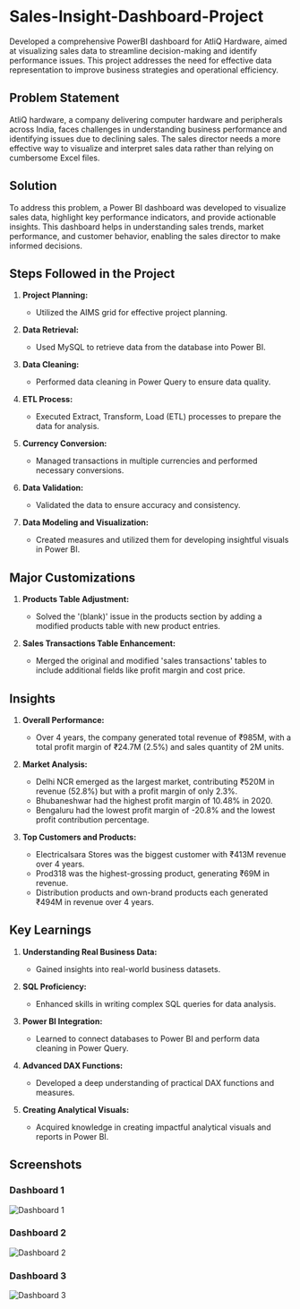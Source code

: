 # Sales-Insight-Dashboard-Project
Developed a comprehensive PowerBI dashboard for AtliQ Hardware, aimed at visualizing sales data to streamline decision-making and identify performance issues. This project addresses the need for effective data representation to improve business strategies and operational efficiency.
## Problem Statement
AtliQ hardware, a company delivering computer hardware and peripherals across India, faces challenges in understanding business performance and identifying issues due to declining sales. The sales director needs a more effective way to visualize and interpret sales data rather than relying on cumbersome Excel files.

## Solution
To address this problem, a Power BI dashboard was developed to visualize sales data, highlight key performance indicators, and provide actionable insights. This dashboard helps in understanding sales trends, market performance, and customer behavior, enabling the sales director to make informed decisions.
## Steps Followed in the Project
1. **Project Planning:**
   - Utilized the AIMS grid for effective project planning.
   
2. **Data Retrieval:**
   - Used MySQL to retrieve data from the database into Power BI.

3. **Data Cleaning:**
   - Performed data cleaning in Power Query to ensure data quality.

4. **ETL Process:**
   - Executed Extract, Transform, Load (ETL) processes to prepare the data for analysis.

5. **Currency Conversion:**
   - Managed transactions in multiple currencies and performed necessary conversions.

6. **Data Validation:**
   - Validated the data to ensure accuracy and consistency.

7. **Data Modeling and Visualization:**
   - Created measures and utilized them for developing insightful visuals in Power BI.

## Major Customizations
1. **Products Table Adjustment:**
   - Solved the '(blank)' issue in the products section by adding a modified products table with new product entries.
   
2. **Sales Transactions Table Enhancement:**
   - Merged the original and modified 'sales transactions' tables to include additional fields like profit margin and cost price.
## Insights
1. **Overall Performance:**
   - Over 4 years, the company generated total revenue of ₹985M, with a total profit margin of ₹24.7M (2.5%) and sales quantity of 2M units.
   
2. **Market Analysis:**
   - Delhi NCR emerged as the largest market, contributing ₹520M in revenue (52.8%) but with a profit margin of only 2.3%.
   - Bhubaneshwar had the highest profit margin of 10.48% in 2020.
   - Bengaluru had the lowest profit margin of -20.8% and the lowest profit contribution percentage.

3. **Top Customers and Products:**
   - Electricalsara Stores was the biggest customer with ₹413M revenue over 4 years.
   - Prod318 was the highest-grossing product, generating ₹69M in revenue.
   - Distribution products and own-brand products each generated ₹494M in revenue over 4 years.

## Key Learnings
1. **Understanding Real Business Data:**
   - Gained insights into real-world business datasets.

2. **SQL Proficiency:**
   - Enhanced skills in writing complex SQL queries for data analysis.

3. **Power BI Integration:**
   - Learned to connect databases to Power BI and perform data cleaning in Power Query.

4. **Advanced DAX Functions:**
   - Developed a deep understanding of practical DAX functions and measures.

5. **Creating Analytical Visuals:**
   - Acquired knowledge in creating impactful analytical visuals and reports in Power BI.

## Screenshots
### Dashboard 1
![Dashboard 1](https://github.com/prem465/Sales-Insight-Dashboard-Project-/assets/63437492/1e31baef-d4fc-4b4d-8a86-5840c7ced8bf)
### Dashboard 2
![Dashboard 2](https://github.com/prem465/Sales-Insight-Dashboard-Project-/assets/63437492/e7dde661-c877-4993-8a0d-afc3931fd8c2)
### Dashboard 3
![Dashboard 3](https://github.com/prem465/Sales-Insight-Dashboard-Project-/assets/63437492/d7b1fffc-1e3c-460f-9109-d54f228cdbdf)
